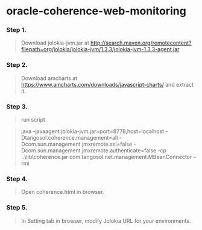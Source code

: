 # oracle-coherence-web-monitoring

### Step 1.
>Download jolokia-jvm.jar at http://search.maven.org/remotecontent?filepath=org/jolokia/jolokia-jvm/1.3.3/jolokia-jvm-1.3.3-agent.jar

### Step 2.
>Download amcharts at https://www.amcharts.com/downloads/javascript-charts/ and extract it.
  
### Step 3.
>run script

>java -javaagent:jolokia-jvm.jar=port=8778,host=localhost -Dtangosol.coherence.management=all -Dcom.sun.management.jmxremote.ssl=false -Dcom.sun.management.jmxremote.authenticate=false -cp ..\lib\coherence.jar com.tangosol.net.management.MBeanConnector –rmi

### Step 4.
>Open coherence.html in browser.

### Step 5.
>In Setting tab in browser, modify Jolokia URL for your environments. 


